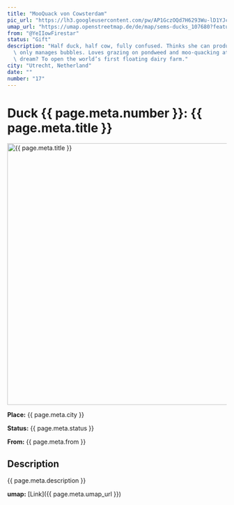 ```yaml
---
title: "MooQuack von Cowsterdam"
pic_url: "https://lh3.googleusercontent.com/pw/AP1GczOQd7H6293Wu-lD1YJcKTWePjL2TmfhC1QwqEu6KpeIW7A0SqnosYyClheeP3wQ5J2YepObScGGUjXgOqiyEy1uYyf8rIisIzARh9nLojWnrp6NPUtLmjejeXjNWLZyFHpB_OW8qn5crULX7MR6ScoRGg"
umap_url: "https://umap.openstreetmap.de/de/map/sems-ducks_107680?feature=MooQuack%20von%20Cowsterdam#19/52.08887/5.11543"
from: "@YeIIowFirestar"
status: "Gift"
description: "Half duck, half cow, fully confused. Thinks she can produce milk, but\
  \ only manages bubbles. Loves grazing on pondweed and moo-quacking at sunrise. Her\
  \ dream? To open the world’s first floating dairy farm."
city: "Utrecht, Netherland"
date: ""
number: "17"
---
```

# Duck {{ page.meta.number }}: {{ page.meta.title }}

<img src="{{ page.meta.pic_url }}" alt="{{ page.meta.title }}" width="600">

**Place:** {{ page.meta.city }}

**Status:** {{ page.meta.status }}

**From:** {{ page.meta.from }}

## Description

{{ page.meta.description }}

**umap:** [Link]({{ page.meta.umap_url }})
